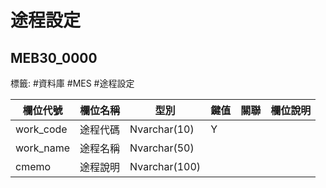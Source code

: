 # 途程設定
## MEB30_0000
標籤: #資料庫 #MES #途程設定


| 欄位代號       | 欄位名稱 | 型別            | 鍵值 | 關聯 | 欄位說明 |
| ---------- | ---- | ------------- | -- | -- | ---- |
| work\_code | 途程代碼 | Nvarchar(10)  | Y  |    |      |
| work\_name | 途程名稱 | Nvarchar(50)  |    |    |
| cmemo      | 途程說明 | Nvarchar(100) |    |    |